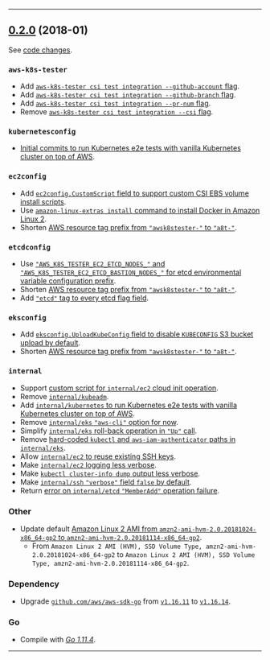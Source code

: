 

<hr>


## [0.2.0](https://github.com/aws/aws-k8s-tester/releases/tag/0.2.0) (2018-01)

See [code changes](https://github.com/aws/aws-k8s-tester/compare/0.1.9...0.2.0).

### `aws-k8s-tester`

- Add [`aws-k8s-tester csi test integration --github-account` flag](https://github.com/aws/aws-k8s-tester/pull/31).
- Add [`aws-k8s-tester csi test integration --github-branch` flag](https://github.com/aws/aws-k8s-tester/pull/31).
- Add [`aws-k8s-tester csi test integration --pr-num` flag](https://github.com/aws/aws-k8s-tester/pull/31).
- Remove [`aws-k8s-tester csi test integration --csi` flag](https://github.com/aws/aws-k8s-tester/pull/31).

### `kubernetesconfig`

- [Initial commits to run Kubernetes e2e tests with vanilla Kubernetes cluster on top of AWS](https://github.com/aws/aws-k8s-tester/pull/26).

### `ec2config`

- Add [`ec2config.CustomScript` field to support custom CSI EBS volume install scripts](https://github.com/aws/aws-k8s-tester/pull/31).
- Use [`amazon-linux-extras install` command to install Docker in Amazon Linux 2](https://github.com/aws/aws-k8s-tester/commit/f9d9aa93e989f74ddce5ec87f126b55447c2bf9a).
- Shorten [AWS resource tag prefix from `"awsk8stester-"` to `"a8t-"`](https://github.com/aws/aws-k8s-tester/commit/5cd0e6c0d7ec73e4d647db2c5b70f0e019994c06).

### `etcdconfig`

- Use [`"AWS_K8S_TESTER_EC2_ETCD_NODES_"` and `"AWS_K8S_TESTER_EC2_ETCD_BASTION_NODES_"` for etcd environmental variable configuration prefix](https://github.com/aws/aws-k8s-tester/commit/fd9545d6acd56a2c1c0eef4da344014af7eb266a).
- Shorten [AWS resource tag prefix from `"awsk8stester-"` to `"a8t-"`](https://github.com/aws/aws-k8s-tester/commit/5cd0e6c0d7ec73e4d647db2c5b70f0e019994c06).
- Add [`"etcd"` tag to every etcd flag field](https://github.com/aws/aws-k8s-tester/commit/caac7dee6e5984ba92c340addd0404edeb4bf0cd).

### `eksconfig`

- Add [`eksconfig.UploadKubeConfig` field to disable `KUBECONFIG` S3 bucket upload by default](https://github.com/aws/aws-k8s-tester/commit/73f6c8037c949cfca03be4e776c06f9c1c76b6a0).
- Shorten [AWS resource tag prefix from `"awsk8stester-"` to `"a8t-"`](https://github.com/aws/aws-k8s-tester/commit/5cd0e6c0d7ec73e4d647db2c5b70f0e019994c06).

### `internal`

- Support [custom script for `internal/ec2` cloud init operation](https://github.com/aws/aws-k8s-tester/pull/31).
- Remove [`internal/kubeadm`](https://github.com/aws/aws-k8s-tester/commit/aa0590623f0b537484720d49175044661eda7cdb).
- Add [`internal/kubernetes` to run Kubernetes e2e tests with vanilla Kubernetes cluster on top of AWS](https://github.com/aws/aws-k8s-tester/pull/26).
- Remove [`internal/eks` `"aws-cli"` option for now](https://github.com/aws/aws-k8s-tester/commit/8079d8a96c85f2edc57da87c8b839ba67fd67f64).
- Simplify [`internal/eks` roll-back operation in `"Up"` call](https://github.com/aws/aws-k8s-tester/commit/91f9f9bc1dc88520e68a73fb132e37bfac34e6ba).
- Remove [hard-coded `kubectl` and `aws-iam-authenticator` paths in `internal/eks`](https://github.com/aws/aws-k8s-tester/commit/b8a5508589c08b9b1f256991d0d8e7513bdea5b8).
- Allow [`internal/ec2` to reuse existing SSH keys](https://github.com/aws/aws-k8s-tester/commit/99459f742ff78ba061b4cf9ef17fa697ee070613).
- Make [`internal/ec2` logging less verbose](https://github.com/aws/aws-k8s-tester/commit/1ad8b1c1718874ea51812583d5463863db4617a9).
- Make [`kubectl cluster-info dump` output less verbose](https://github.com/aws/aws-k8s-tester/commit/9a7775552ecad300783e609a0ed3677e87f2e54e).
- Make [`internal/ssh` `"verbose"` field `false` by default](https://github.com/aws/aws-k8s-tester/commit/1ad8b1c1718874ea51812583d5463863db4617a9).
- Return [error on `internal/etcd` `"MemberAdd"` operation failure](https://github.com/aws/aws-k8s-tester/commit/d03985668fd0afbabb43f46269c6daf2a779d376).

### Other

- Update default [Amazon Linux 2 AMI from `amzn2-ami-hvm-2.0.20181024-x86_64-gp2` to `amzn2-ami-hvm-2.0.20181114-x86_64-gp2`](https://github.com/aws/aws-k8s-tester/commit/b66c4b82a10ea48ff8889eb07b3530ce1fb98d5d).
  - From `Amazon Linux 2 AMI (HVM), SSD Volume Type, amzn2-ami-hvm-2.0.20181024-x86_64-gp2` to `Amazon Linux 2 AMI (HVM), SSD Volume Type, amzn2-ami-hvm-2.0.20181114-x86_64-gp2`.

### Dependency

- Upgrade [`github.com/aws/aws-sdk-go`](https://github.com/aws/aws-sdk-go/releases) from [`v1.16.11`](https://github.com/aws/aws-sdk-go/releases/tag/v1.16.11) to [`v1.16.14`](https://github.com/aws/aws-sdk-go/releases/tag/v1.16.14).

### Go

- Compile with [*Go 1.11.4*](https://golang.org/doc/devel/release.html#go1.11).


<hr>

